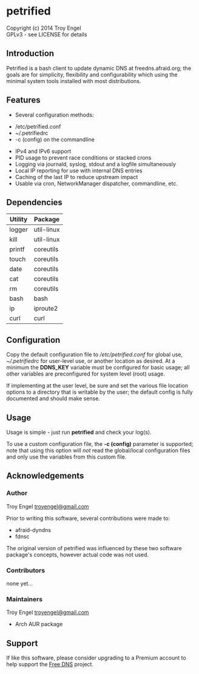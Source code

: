 # petrified

Copyright (c) 2014 Troy Engel  
GPLv3 - see LICENSE for details

## Introduction

Petrified is a bash client to update dynamic DNS at freedns.afraid.org;
the goals are for simplicity, flexibility and configurability which using
the minimal system tools installed with most distributions.

## Features

- Several configuration methods:
 * /etc/petrified.conf
 * ~/.petrifiedrc
 * -c (config) on the commandline
- IPv4 and IPv6 support
- PID usage to prevent race conditions or stacked crons
- Logging via journald, syslog, stdout and a logfile simultaneously
- Local IP reporting for use with internal DNS entries
- Caching of the last IP to reduce upstream impact
- Usable via cron, NetworkManager dispatcher, commandline, etc.

## Dependencies

| Utility | Package     |
| --------|-------------|
| logger  | util-linux  |
| kill    | util-linux  |
| printf  | coreutils   |
| touch   | coreutils   |
| date    | coreutils   |
| cat     | coreutils   |
| rm      | coreutils   |
| bash    | bash        |
| ip      | iproute2    |
| curl    | curl        |


## Configuration

Copy the default configuration file to */etc/petrified.conf* for global
use, *~/.petrifiedrc* for user-level use, or another location as desired.
At a minimum the **DDNS_KEY** variable must be configured for basic usage;
all other variables are preconfigured for system level (root) usage.

If implementing at the user level, be sure and set the various file location
options to a directory that is writable by the user; the default config is
fully documented and should make sense.

## Usage

Usage is simple - just run **petrified** and check your log(s).

To use a custom configuration file, the **-c (config)** parameter is 
supported; note that using this option will *not* read the global/local
configuration files and only use the variables from this custom file.

## Acknowledgements

### Author

Troy Engel <troyengel@gmail.com>

Prior to writing this software, several contributions were made to:

* afraid-dyndns
* fdnsc

The original version of petrified was influenced by these two software
package's concepts, however actual code was not used.

### Contributors

none yet...

### Maintainers

Troy Engel <troyengel@gmail.com>
* Arch AUR package

## Support

If like this software, please consider upgrading to a Premium account to
help support the [Free DNS](http://freedns.afraid.org) project.

